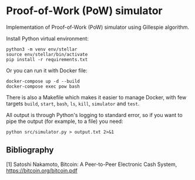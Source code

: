 # Proof-of-Work (PoW) simulator

Implementation of Proof-of-Work (PoW) simulator using Gillespie algorithm.

Install Python virtual environment:
```
python3 -m venv env/stellar
source env/stellar/bin/activate
pip install -r requirements.txt
```

Or you can run it with Docker file:
```
docker-compose up -d --build
docker-compose exec pow bash
```

There is also a Makefile which makes it easier to manage Docker, with few targets `build`, `start`, `bash`, `ls`, `kill`, `simulator` and `test`.

All output is through Python's logging to standard error, so if you want to pipe the output (for example, to a file) you need:
```
python src/simulator.py > output.txt 2>&1
```

## Bibliography

[1] Satoshi Nakamoto, Bitcoin: A Peer-to-Peer Electronic Cash System, https://bitcoin.org/bitcoin.pdf
